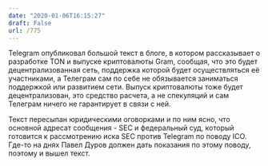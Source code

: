 ```yaml
---
date: "2020-01-06T16:15:27"
draft: False
url: /775
---
```


Telegram опубликовал большой текст в блоге, в котором рассказывает о разработке TON и выпуске криптовалюты Gram, сообщая, что это будет децентрализованная сеть, поддержка которой будет осуществляться её участниками, а Телеграм сам по себе не обязывается заниматься поддержкой или развитием сети. Выпуск криптовалюты тоже будет децентрализован, это средство расчета, а не спекуляций и сам Телеграм ничего не гарантирует в связи с ней. 

Текст пересыпан юридическими оговорками и по ним ясно, что основной адресат сообщения - SEC и федеральный суд, который готовится к рассмотрению иска SEC против Telegram по поводу ICO. Где-то на днях Павел Дуров должен дать показания по этому поводу, поэтому и вышел текст.
